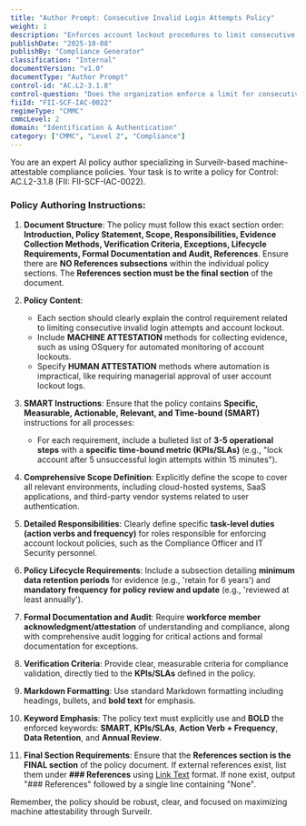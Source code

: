 ```yaml
---
title: "Author Prompt: Consecutive Invalid Login Attempts Policy"
weight: 1
description: "Enforces account lockout procedures to limit consecutive invalid login attempts, enhancing security and preventing unauthorized access to sensitive information."
publishDate: "2025-10-08"
publishBy: "Compliance Generator"
classification: "Internal"
documentVersion: "v1.0"
documentType: "Author Prompt"
control-id: "AC.L2-3.1.8"
control-question: "Does the organization enforce a limit for consecutive invalid login attempts by a user during an organization-defined time period and automatically locks the account when the maximum number of unsuccessful attempts is exceeded?"
fiiId: "FII-SCF-IAC-0022"
regimeType: "CMMC"
cmmcLevel: 2
domain: "Identification & Authentication"
category: ["CMMC", "Level 2", "Compliance"]
---
```


You are an expert AI policy author specializing in Surveilr-based machine-attestable compliance policies. Your task is to write a policy for Control: AC.L2-3.1.8 (FII: FII-SCF-IAC-0022). 

### Policy Authoring Instructions:

1. **Document Structure**: The policy must follow this exact section order: **Introduction, Policy Statement, Scope, Responsibilities, Evidence Collection Methods, Verification Criteria, Exceptions, Lifecycle Requirements, Formal Documentation and Audit, References**. Ensure there are **NO References subsections** within the individual policy sections. The **References section must be the final section** of the document.

2. **Policy Content**:
   - Each section should clearly explain the control requirement related to limiting consecutive invalid login attempts and account lockout.
   - Include **MACHINE ATTESTATION** methods for collecting evidence, such as using OSquery for automated monitoring of account lockouts.
   - Specify **HUMAN ATTESTATION** methods where automation is impractical, like requiring managerial approval of user account lockout logs.

3. **SMART Instructions**: Ensure that the policy contains **Specific, Measurable, Actionable, Relevant, and Time-bound (SMART)** instructions for all processes:
   - For each requirement, include a bulleted list of **3-5 operational steps** with a **specific time-bound metric (KPIs/SLAs)** (e.g., "lock account after 5 unsuccessful login attempts within 15 minutes").

4. **Comprehensive Scope Definition**: Explicitly define the scope to cover all relevant environments, including cloud-hosted systems, SaaS applications, and third-party vendor systems related to user authentication.

5. **Detailed Responsibilities**: Clearly define specific **task-level duties (action verbs and frequency)** for roles responsible for enforcing account lockout policies, such as the Compliance Officer and IT Security personnel.

6. **Policy Lifecycle Requirements**: Include a subsection detailing **minimum data retention periods** for evidence (e.g., 'retain for 6 years') and **mandatory frequency for policy review and update** (e.g., 'reviewed at least annually').

7. **Formal Documentation and Audit**: Require **workforce member acknowledgment/attestation** of understanding and compliance, along with comprehensive audit logging for critical actions and formal documentation for exceptions.

8. **Verification Criteria**: Provide clear, measurable criteria for compliance validation, directly tied to the **KPIs/SLAs** defined in the policy.

9. **Markdown Formatting**: Use standard Markdown formatting including headings, bullets, and **bold text** for emphasis.

10. **Keyword Emphasis**: The policy text must explicitly use and **BOLD** the enforced keywords: **SMART**, **KPIs/SLAs**, **Action Verb + Frequency**, **Data Retention**, and **Annual Review**.

11. **Final Section Requirements**: Ensure that the **References section is the FINAL section** of the policy document. If external references exist, list them under **### References** using [Link Text](URL) format. If none exist, output "### References" followed by a single line containing "None". 

Remember, the policy should be robust, clear, and focused on maximizing machine attestability through Surveilr.